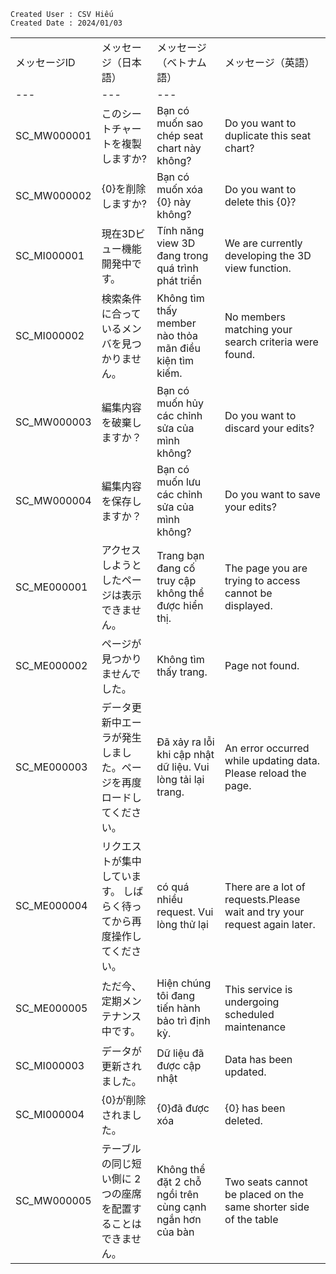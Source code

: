 ```
Created User : CSV Hiếu
Created Date : 2024/01/03
```
| | | | |
|-|-|-|-|
|メッセージID|メッセージ（日本語）|メッセージ（ベトナム語）|メッセージ（英語）|
|---|---|---|
|SC_MW000001|このシートチャートを複製しますか?|Bạn có muốn sao chép seat chart này không?|Do you want to duplicate this seat chart?|
|SC_MW000002|{0}を削除しますか?|Bạn có muốn xóa {0} này không?|Do you want to delete this {0}?|
|SC_MI000001|現在3Dビュー機能開発中です。|Tính năng view 3D đang trong quá trình phát triển|We are currently developing the 3D view function.|
|SC_MI000002|検索条件に合っているメンバを見つかりません。|Không tìm thấy member nào thỏa mãn điều kiện tìm kiếm.|No members matching your search criteria were found.|
|SC_MW000003|編集内容を破棄しますか？|Bạn có muốn hủy các chỉnh sửa của mình không?|Do you want to discard your edits?|
|SC_MW000004|編集内容を保存しますか？|Bạn có muốn lưu các chỉnh sửa của mình không?|Do you want to save your edits?|
|SC_ME000001|アクセスしようとしたページは表示できません。|Trang bạn đang cố truy cập không thể được hiển thị.|The page you are trying to access cannot be displayed.|
|SC_ME000002|ページが見つかりませんでした。|Không tìm thấy trang.|Page not found.|
|SC_ME000003|データ更新中エーラが発生しました。ページを再度ロードしてください。	|Đã xảy ra lỗi khi cập nhật dữ liệu. Vui lòng tải lại trang.|An error occurred while updating data. Please reload the page.|
|SC_ME000004|リクエストが集中しています。 しばらく待ってから再度操作してください。|có quá nhiều request. Vui lòng thử lại|There are a lot of requests.Please wait and try your request again later.|
|SC_ME000005|ただ今、定期メンテナンス中です。|Hiện chúng tôi đang tiến hành bảo trì định kỳ.|This service is undergoing scheduled maintenance|
|SC_MI000003|データが更新されました。|Dữ liệu đã được cập nhật|Data has been updated.|
|SC_MI000004|{0}が削除されました。|{0}đã được xóa|{0} has been deleted.|
|SC_MW000005|テーブルの同じ短い側に 2 つの座席を配置することはできません。|Không thể đặt 2 chỗ ngồi trên cùng cạnh ngắn hơn của bàn|Two seats cannot be placed on the same shorter side of the table|
